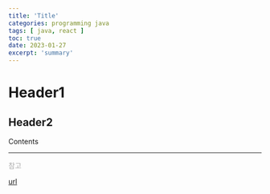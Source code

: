 ```yaml
---
title: 'Title'
categories: programming java
tags: [ java, react ]
toc: true
date: 2023-01-27
excerpt: 'summary'
---
```

# Header1
## Header2
Contents

---
<div style="font-size:14px;color:#aaa">
<p>참고</p>
<p><a href="url" target="_blank">url</a></p>
<div>